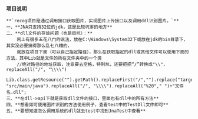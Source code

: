 **项目说明**

    **`recog项目是通过调用接口获取图片，实现图片上传接口以及调用ddl识别图片。`**
    一、**JNA只支持32位的jdk，这是比较坑爹的地方**
    二、**dll文件的存放问题（也是巨坑）：**
        网上有很多五花八门的说法，放在C:\Windows\System32下或放在jdk的bin目录下，其实没必要搞得那么乱七八糟的，
        就放在项目下面（可以自己指定路径），那么在获取指定的dll或其他文件可以使用下面的方法，其中Lib就是文件的所在文件夹中的一个类
        //绝对路径的地址获取，注意要去空格，特别坑，还要把把“/”转换成"\\"，replaceAll("/", "\\\\")
        Lib.class.getResource("").getPath().replaceFirst("/","").replace("target/classes", "src/main/java").replaceAll("/", "\\\\").replaceAll("%20"," ")+"文件名.dll";
    三、**在dll->api下就是获取dll文件的接口，里面也有dll中的所有方法**
    四、**想看如可使用图片识别的方法使用例子，查看test中的TestDll文件即可**
    五、**要想知道怎么调用系统的dll就去test中找到JnaTest中查看**